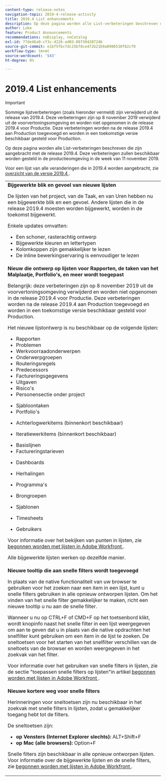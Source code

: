 ```yaml
---
content-type: release-notes
navigation-topic: 2019-4-release-activity
title: 2019.4 List enhancements
description: Op deze pagina worden alle List-verbeteringen beschreven die zijn aangebracht met de release 2019.4. Deze verbeteringen zullen beschikbaar worden gesteld in de productieomgeving in de week van 11 november 2019.
author: Luke
feature: Product Announcements
recommendations: noDisplay, noCatalog
exl-id: 77de46a0-cf3c-4226-ad03-08f30420724b
source-git-commit: e1bf5fbc7dc25bf8ce472b21b9a0906530f82cf0
workflow-type: tm+mt
source-wordcount: '543'
ht-degree: 0%

---
```


# 2019.4 List enhancements

>[!IMPORTANT]
>
>Sommige lijstverbeteringen (zoals hieronder vermeld) zijn verwijderd uit de release van 2019.4. Deze verbeteringen zijn op 8 november 2019 verwijderd uit de voorvertoningsomgeving en worden niet opgenomen in de release 2019.4 voor Productie. Deze verbeteringen worden na de release 2019.4 aan Production toegevoegd en worden in een toekomstige versie beschikbaar gesteld voor Production.

Op deze pagina worden alle List-verbeteringen beschreven die zijn aangebracht met de release 2019.4. Deze verbeteringen zullen beschikbaar worden gesteld in de productieomgeving in de week van 11 november 2019.

Voor een lijst van alle veranderingen die in 2019.4 worden aangebracht, zie [&#x200B; overzicht van de versie 2019.4 &#x200B;](../../../../product-announcements/product-releases/quarterly-release-archive/2019.4-release-activity/2019-4-release-activity-overview.md).

<table style="table-layout:auto"> 
 <col> 
 <tbody> 
  <tr> 
   <td><strong> Bijgewerkte blik en gevoel van nieuwe lijsten </strong> <p>De lijsten van het project, van de Taak, en van Uren hebben nu een bijgewerkte blik en een gevoel. Andere lijsten die in de release 2019.4 moesten worden bijgewerkt, worden in de toekomst bijgewerkt.</p> <p>Enkele updates omvatten:</p> 
    <ul> 
     <li>Een schoner, rasterachtig ontwerp</li> 
     <li>Bijgewerkte kleuren en lettertypen</li> 
     <li>Kolomkoppen zijn gemakkelijker te lezen</li> 
     <li>De inline bewerkingservaring is eenvoudiger te lezen</li> 
    </ul> </td> 
  </tr> 
  <tr> 
   <td><strong> Nieuw die ontwerp op lijsten voor Rapporten, de taken van het Malplaatje, Portfolio's, en meer wordt toegepast </strong> <p>Belangrijk: deze verbeteringen zijn op 8 november 2019 uit de voorvertoningsomgeving verwijderd en worden niet opgenomen in de release 2019.4 voor Productie. Deze verbeteringen worden na de release 2019.4 aan Production toegevoegd en worden in een toekomstige versie beschikbaar gesteld voor Production.</p> <p>Het nieuwe lijstontwerp is nu beschikbaar op de volgende lijsten:</p> 
    <ul> 
     <li>Rapporten </li> 
     <li>Problemen</li> 
     <li>Werkvoorraadonderwerpen </li> 
     <li>Onderwerpgroepen </li> 
     <li>Routeringsregels </li> 
     <li>Predecessors </li> 
     <li>Factureringsgegevens </li> 
     <li>Uitgaven </li> 
     <li>Risico's </li> 
     <li>Personensectie onder project </li> 
    </ul> 
    <ul> 
     <li>Sjabloontaken </li> 
     <li>Portfolio's </li> 
     <li> <p>Achterlogwerkitems (binnenkort beschikbaar)</p> </li> 
     <li> <p>Iteratiewerkitems (binnenkort beschikbaar) </p> </li> 
     <li>Basislijnen </li> 
     <li>Factureringstarieven </li> 
     <li> <p>Dashboards </p> </li> 
     <li> <p>Herhalingen </p> </li> 
     <li> <p>Programma's </p> </li> 
     <li> <p>Brongroepen </p> </li> 
     <li> <p>Sjablonen </p> </li> 
     <li> <p>Timesheets </p> </li> 
     <li> <p>Gebruikers </p> </li> 
    </ul> <p>Voor informatie over het bekijken van punten in lijsten, zie <a href="../../../../workfront-basics/navigate-workfront/use-lists/view-items-in-a-list.md" class="MCXref xref" xrefformat="{para}"> begonnen worden met lijsten in Adobe Workfront </a>.</p> <p>Alle bijgewerkte lijsten werken op dezelfde manier. </p> </td> 
  </tr> 
  <tr> 
   <td> 
    <div> 
     <strong> Nieuwe tooltip die aan snelle filters wordt toegevoegd </strong> 
     <p> In plaats van de native functionaliteit van uw browser te gebruiken voor het zoeken naar een item in een lijst, kunt u snelle filters gebruiken in alle opnieuw ontworpen lijsten. Om het vinden van het snelle filter gemakkelijker te maken, richt een nieuwe tooltip u nu aan de snelle filter.</p> 
     <p>Wanneer u nu op CTRL+F of CMD+F op het toetsenbord klikt, wordt knopinfo naast het snelle filter in een lijst weergegeven om aan te geven dat u in plaats van die native opdrachten het snelfilter kunt gebruiken om een item in de lijst te zoeken. De sneltoetsen voor het starten van het snelfilter verschillen van de sneltoets van de browser en worden weergegeven in het zoekvak van het filter.</p> 
     <p>Voor informatie over het gebruiken van snelle filters in lijsten, zie de sectie "toepassen snelle filters op lijsten"in artikel <a href="../../../../workfront-basics/navigate-workfront/use-lists/view-items-in-a-list.md" class="MCXref xref" xrefformat="{para}"> begonnen worden met lijsten in Adobe Workfront </a>.</p> 
    </div> </td> 
  </tr> 
  <tr> 
   <td> 
    <div> 
     <strong> Nieuwe kortere weg voor snelle filters </strong> 
     <p>Herinneringen voor sneltoetsen zijn nu beschikbaar in het zoekvak met snelle filters in lijsten, zodat u gemakkelijker toegang hebt tot de filters. </p> 
     <p>De sneltoetsen zijn:</p> 
     <ul> 
      <li><strong> op Vensters (Internet Explorer slechts):</strong> ALT+Shift+F</li> 
      <li><strong> op Mac (alle browsers):</strong> Option+F</li> 
     </ul> 
     <p>Snelle filters zijn beschikbaar in alle opnieuw ontworpen lijsten. Voor informatie over de bijgewerkte lijsten en de snelle filters, zie <a href="../../../../workfront-basics/navigate-workfront/use-lists/view-items-in-a-list.md" class="MCXref xref" xrefformat="{para}"> begonnen worden met lijsten in Adobe Workfront </a>.</p>
    </div> </td> 
  </tr> 
 </tbody> 
</table>
